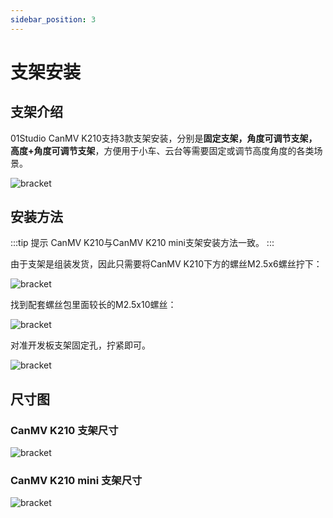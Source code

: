 ```yaml
---
sidebar_position: 3
---
```


# 支架安装

## 支架介绍

01Studio CanMV K210支持3款支架安装，分别是**固定支架，角度可调节支架，高度+角度可调节支架**，方便用于小车、云台等需要固定或调节高度角度的各类场景。

![bracket](./img/bracket/bracket1.png)

## 安装方法

:::tip 提示
CanMV K210与CanMV K210 mini支架安装方法一致。
:::

由于支架是组装发货，因此只需要将CanMV K210下方的螺丝M2.5x6螺丝拧下：

![bracket](./img/bracket/bracket2.png)

找到配套螺丝包里面较长的M2.5x10螺丝：

![bracket](./img/bracket/bracket3.png)

对准开发板支架固定孔，拧紧即可。

![bracket](./img/bracket/bracket4.png)

## 尺寸图

### CanMV K210 支架尺寸

![bracket](./img/bracket/bracket5.png)

### CanMV K210 mini 支架尺寸

![bracket](./img/bracket/bracket6.png)

